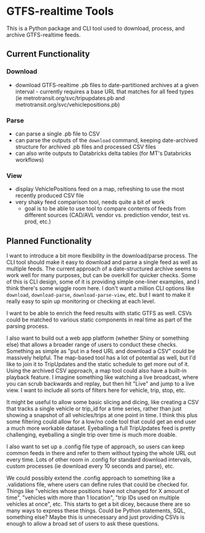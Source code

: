 # GTFS-realtime Tools

This is a Python package and CLI tool used to download, process, and archive GTFS-realtime feeds.

## Current Functionality

### Download

- download GTFS-realtime .pb files to date-partitioned archives at a given interval
      - currently requires a base URL that matches for all feed types (ie metrotransit.org/svc/tripupdates.pb and metrotransit.org/svc/vehiclepositions.pb)
  
### Parse

- can parse a single .pb file to CSV
- can parse the outputs of the `download` command, keeping date-archived structure for archived .pb files and processed CSV files
- can also write outputs to Databricks delta tables (for MT's Databricks workflows)

### View

- display VehiclePositions feed on a map, refreshing to use the most recently produced CSV file
- very shaky feed comparison tool, needs quite a bit of work
    - goal is to be able to use tool to compare contents of feeds from different sources (CAD/AVL vendor vs. prediction vendor, test vs. prod, etc.)

## Planned Functionality

I want to introduce a bit more flexibility in the download/parse process. The CLI tool should make it easy to download and parse a single feed as well as multiple feeds. The current approach of a date-structured archive seems to work well for many purposes, but can be overkill for quicker checks. Some of this is CLI design, some of it is providing simple one-liner examples, and I think there's some wiggle room here. I don't want a million CLI options like `download`, `download-parse`, `download-parse-view`, etc. but I want to make it really easy to spin up monitoring or checking at each level.

I want to be able to enrich the feed results with static GTFS as well. CSVs could be matched to various static components in real time as part of the parsing process.

I also want to build out a web app platform (whether Shiny or something else) that allows a broader range of users to conduct these checks. Something as simple as "put in a feed URL and download a CSV" could be massively helpful. The map-based tool has a lot of potential as well, but I'd like to join it to TripUpdates and the static schedule to get more out of it. Using the archived CSV approach, a map tool could also have a built-in playback feature. I imagine something like watching a live broadcast, where you can scrub backwards and replay, but then hit "Live" and jump to a live view. I want to include all sorts of filters here for vehicle, trip, stop, etc.

It might be useful to allow some basic slicing and dicing, like creating a CSV that tracks a single vehicle or trip_id for a time series, rather than just showing a snapshot of all vehicles/trips at one point in time. I think this plus some filtering could allow for a low/no code tool that could get an end user a much more workable dataset. Eyeballing a full TripUpdates feed is pretty challenging, eyeballing a single trip over time is much more doable.

I also want to set up a .config file type of approach, so users can keep common feeds in there and refer to them without typing the whole URL out every time. Lots of other room in .config for standard download intervals, custom processes (ie download every 10 seconds and parse), etc.

We could possibly extend the .config approach to something like a .validations file, where users can define rules that could be checked for. Things like "vehicles whose positions have not changed for X amount of time", "vehicles with more than 1 location", "trip IDs used on multiple vehicles at once", etc. This starts to get a bit dicey, because there are so many ways to express these things. Could be Python statements, SQL, something else? Maybe this is unnecessary and just providing CSVs is enough to allow a broad set of users to ask these questions.
